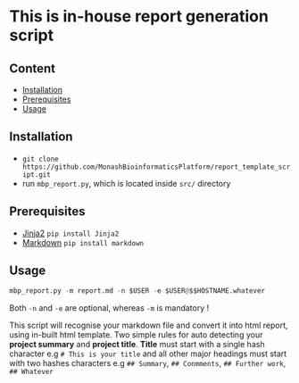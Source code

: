 # This is in-house report generation script

## Content

- [Installation](#installation)
- [Prerequisites](#prerequisites)
- [Usage](#usage)

## Installation

- `git clone https://github.com/MonashBioinformaticsPlatform/report_template_script.git`
- run `mbp_report.py`, which is located inside `src/` directory 

## Prerequisites

- [Jinja2](http://jinja.pocoo.org/docs/dev/) `pip install Jinja2`
- [Markdown](https://pythonhosted.org/Markdown/) `pip install markdown`

## Usage

```Python
mbp_report.py -m report.md -n $USER -e $USER@$$HOSTNAME.whatever
```	

Both `-n` and `-e` are optional, whereas `-m` is mandatory !

This script will recognise your markdown file and convert it into html report, using in-built html template. Two simple rules for auto detecting your **project summary** and **project title**. **Title** must start with a single hash character e.g `# This is your title` and all other major headings must start with two hashes characters e.g `## Summary`, `## Conmments`, `## Further work`, `## Whatever`
